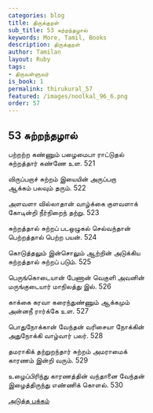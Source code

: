```yaml
---
categories: blog
title: திருக்குறள்
sub_title: 53 சுற்றந்தழால்
keywords: More, Tamil, Books
description: திருக்குறள்
author: Tamilan
layout: Ruby
tags:
- திருவள்ளுவர்
is_book: 1
permalink: thirukural_57
featured: /images/noolkal_96_6.png
order: 57
---
```

## 53 சுற்றந்தழால்

பற்றற்ற கண்ணும் பழைமைபா ராட்டுதல்  
சுற்றத்தார் கண்ணே உள. 521

விருப்பறாச் சுற்றம் இயையின் அருப்பறா  
ஆக்கம் பலவும் தரும். 522

அளவளா வில்லாதான் வாழ்க்கை குளவளாக்  
கோடின்றி நீர்நிறைந் தற்று. 523

சுற்றத்தால் சுற்றப் படஒழுகல் செல்வந்தான்  
பெற்றத்தால் பெற்ற பயன். 524

கொடுத்தலும் இன்சொலும் ஆற்றின் அடுக்கிய  
சுற்றத்தால் சுற்றப் படும். 525

பெருங்கொடையான் பேணான் வெகுளி அவனின்  
மருங்குடையார் மாநிலத்து இல். 526

காக்கை கரவா கரைந்துண்ணும் ஆக்கமும்  
அன்னநீ ரார்க்கே உள. 527

பொதுநோக்கான் வேந்தன் வரிசையா நோக்கின்  
அதுநோக்கி வாழ்வார் பலர். 528

தமராகிக் தற்றுறந்தார் சுற்றம் அமராமைக்  
காரணம் இன்றி வரும். 529

உழைப்பிரிந்து காரணத்தின் வந்தானை வேந்தன்  
இழைத்திருந்து எண்ணிக் கொளல். 530

[அடுத்த பக்கம்](thirukural_58)